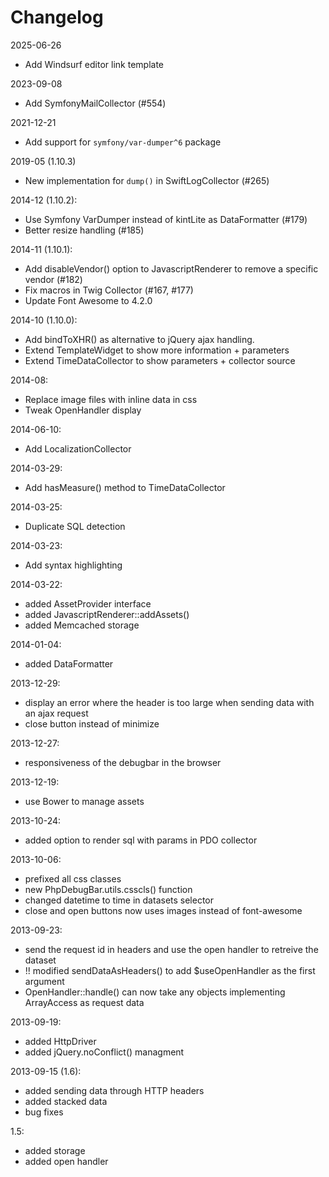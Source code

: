 # Changelog
2025-06-26

 - Add Windsurf editor link template

2023-09-08

 - Add SymfonyMailCollector (#554)

2021-12-21

 - Add support for `symfony/var-dumper^6` package

2019-05 (1.10.3)

- New implementation for `dump()` in SwiftLogCollector (#265)

2014-12 (1.10.2):

 - Use Symfony VarDumper instead of kintLite as DataFormatter (#179)
 - Better resize handling (#185)

2014-11 (1.10.1):

 - Add disableVendor() option to JavascriptRenderer to remove a specific vendor (#182)
 - Fix macros in Twig Collector (#167, #177)
 - Update Font Awesome to 4.2.0

2014-10 (1.10.0):

 - Add bindToXHR() as alternative to jQuery ajax handling.
 - Extend TemplateWidget to show more information + parameters
 - Extend TimeDataCollector to show parameters + collector source

2014-08:

 - Replace image files with inline data in css
 - Tweak OpenHandler display

2014-06-10:

 - Add LocalizationCollector

2014-03-29:

 - Add hasMeasure() method to TimeDataCollector

2014-03-25:

 - Duplicate SQL detection

2014-03-23:

 - Add syntax highlighting

2014-03-22:

 - added AssetProvider interface
 - added JavascriptRenderer::addAssets()
 - added Memcached storage

2014-01-04:

 - added DataFormatter

2013-12-29:

 - display an error where the header is too large when sending data with an ajax request
 - close button instead of minimize

2013-12-27:

 - responsiveness of the debugbar in the browser

2013-12-19:

 - use Bower to manage assets

2013-10-24:

 - added option to render sql with params in PDO collector

2013-10-06:

 - prefixed all css classes
 - new PhpDebugBar.utils.csscls() function
 - changed datetime to time in datasets selector
 - close and open buttons now uses images instead of font-awesome

2013-09-23:

 - send the request id in headers and use the open handler to retreive the dataset
 - !! modified sendDataAsHeaders() to add $useOpenHandler as the first argument
 - OpenHandler::handle() can now take any objects implementing ArrayAccess as request data

2013-09-19:

 - added HttpDriver
 - added jQuery.noConflict() managment

2013-09-15 (1.6):

 - added sending data through HTTP headers
 - added stacked data
 - bug fixes

1.5:

 - added storage
 - added open handler
